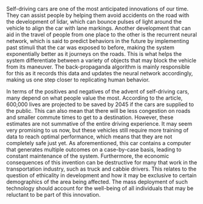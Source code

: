 Self-driving cars are one of the most anticipated innovations of our time. They can assist people by helping them avoid accidents on the road with the development of lidar, which can bounce pulses of light around the vehicle to align the car with lane markings. Another development that can aid in the travel of people from one place to the other is the recurrent neural network, which is said to predict behaviors in the future by implementing past stimuli that the car was exposed to before, making the system exponentially better as it journeys on the roads. This is what helps the system differentiate between a variety of objects that may block the vehicle from its maneuver. The back-propaganda algorithm is mainly responsible for this as it records this data and updates the neural network accordingly, making us one step closer to replicating human behavior. 

In terms of the positives and negatives of the advent of self-driving cars, many depend on what people value the most. According to the article, 600,000 lives are projected to be saved by 2045 if the cars are supplied to the public. This can also mean that there will be less congestion on roads and smaller commute times to get to a destination. However, these estimates are not summative of the entire driving experience. It may seem very promising to us now, but these vehicles still require more training of data to reach optimal performance, which means that they are not completely safe just yet. As aforementioned, this car contains a computer that generates multiple outcomes on a case-by-case basis, leading to constant maintenance of the system. Furthermore, the economic consequences of this invention can be destructive for many that work in the transportation industry, such as truck and cabbie drivers. This relates to the question of ethicality in development and how it may be exclusive to certain demographics of the area being affected. The mass deployment of such technology should account for the well-being of all individuals that may be reluctant to be part of this innovation. 

